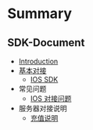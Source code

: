 # Summary

## SDK-Document

* [Introduction](README.md)
* [基本对接](ji-ben-dui-jie.md)
  * [IOS SDK](ios.md)
* 常见问题
  * [IOS 对接问题](ios.question.md)
* 服务器对接说明
  * [充值说明](payment.md)

